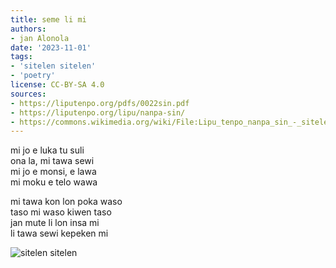 ```yaml
---
title: seme li mi
authors:
- jan Alonola
date: '2023-11-01'
tags:
- 'sitelen sitelen'
- 'poetry'
license: CC-BY-SA 4.0
sources:
- https://liputenpo.org/pdfs/0022sin.pdf
- https://liputenpo.org/lipu/nanpa-sin/
- https://commons.wikimedia.org/wiki/File:Lipu_tenpo_nanpa_sin_-_sitelen_sitelen.png
---
```


mi jo e luka tu suli  
ona la, mi tawa sewi  
mi jo e monsi, e lawa  
mi moku e telo wawa

mi tawa kon lon poka waso  
taso mi waso kiwen taso  
jan mute li lon insa mi  
li tawa sewi kepeken mi

![sitelen sitelen](https://upload.wikimedia.org/wikipedia/commons/2/23/Lipu_tenpo_nanpa_sin_-_sitelen_sitelen.png)